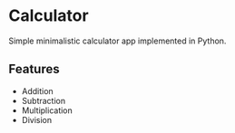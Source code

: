 # Calculator

Simple minimalistic calculator app implemented in Python.

## Features
- Addition
- Subtraction
- Multiplication
- Division

